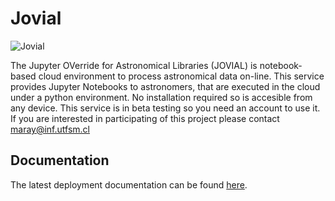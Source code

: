 # Jovial

![Jovial](https://www.chivo.cl/media/service-images/jovial.jpg)

The Jupyter OVerride for Astronomical Libraries (JOVIAL) is notebook-based cloud environment to process astronomical data on-line. This service provides Jupyter Notebooks to astronomers, that are executed in the cloud under a python environment. No installation required so is accesible from any device. This service is in beta testing so you need an account to use it. If you are interested in participating of this project please contact maray@inf.utfsm.cl


## Documentation

The latest deployment documentation can be found [here](https://github.com/ChileanVirtualObservatory/jovial.chivo.cl/wiki).
